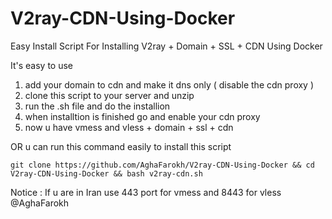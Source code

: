 # V2ray-CDN-Using-Docker
Easy Install Script For Installing V2ray + Domain + SSL + CDN Using Docker

It's easy to use
1. add your domain to cdn and make it dns only ( disable the cdn proxy )
2. clone this script to your server and unzip
3. run the .sh file and do the installion
4. when installtion is finished go and enable your cdn proxy
5. now u have vmess and vless + domain + ssl + cdn

OR
u can run this command easily to install this script
```
git clone https://github.com/AghaFarokh/V2ray-CDN-Using-Docker && cd V2ray-CDN-Using-Docker && bash v2ray-cdn.sh
```
Notice : If u are in Iran use 443 port for vmess and 8443 for vless
@AghaFarokh
